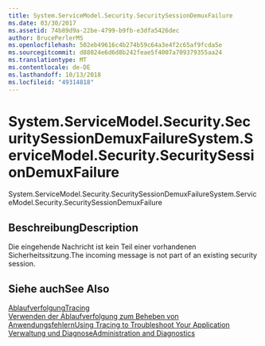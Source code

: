 ```yaml
---
title: System.ServiceModel.Security.SecuritySessionDemuxFailure
ms.date: 03/30/2017
ms.assetid: 74b89d9a-22be-4799-b9fb-e3dfa5426dec
author: BrucePerlerMS
ms.openlocfilehash: 502eb49616c4b274b59c64a3e4f2c65af9fcda5e
ms.sourcegitcommit: d88024e6d6d8b242feae5f4007a709379355aa24
ms.translationtype: MT
ms.contentlocale: de-DE
ms.lasthandoff: 10/13/2018
ms.locfileid: "49314818"
---
```

# <a name="systemservicemodelsecuritysecuritysessiondemuxfailure"></a><span data-ttu-id="8914d-102">System.ServiceModel.Security.SecuritySessionDemuxFailure</span><span class="sxs-lookup"><span data-stu-id="8914d-102">System.ServiceModel.Security.SecuritySessionDemuxFailure</span></span>
<span data-ttu-id="8914d-103">System.ServiceModel.Security.SecuritySessionDemuxFailure</span><span class="sxs-lookup"><span data-stu-id="8914d-103">System.ServiceModel.Security.SecuritySessionDemuxFailure</span></span>  
  
## <a name="description"></a><span data-ttu-id="8914d-104">Beschreibung</span><span class="sxs-lookup"><span data-stu-id="8914d-104">Description</span></span>  
 <span data-ttu-id="8914d-105">Die eingehende Nachricht ist kein Teil einer vorhandenen Sicherheitssitzung.</span><span class="sxs-lookup"><span data-stu-id="8914d-105">The incoming message is not part of an existing security session.</span></span>  
  
## <a name="see-also"></a><span data-ttu-id="8914d-106">Siehe auch</span><span class="sxs-lookup"><span data-stu-id="8914d-106">See Also</span></span>  
 [<span data-ttu-id="8914d-107">Ablaufverfolgung</span><span class="sxs-lookup"><span data-stu-id="8914d-107">Tracing</span></span>](../../../../../docs/framework/wcf/diagnostics/tracing/index.md)  
 [<span data-ttu-id="8914d-108">Verwenden der Ablaufverfolgung zum Beheben von Anwendungsfehlern</span><span class="sxs-lookup"><span data-stu-id="8914d-108">Using Tracing to Troubleshoot Your Application</span></span>](../../../../../docs/framework/wcf/diagnostics/tracing/using-tracing-to-troubleshoot-your-application.md)  
 [<span data-ttu-id="8914d-109">Verwaltung und Diagnose</span><span class="sxs-lookup"><span data-stu-id="8914d-109">Administration and Diagnostics</span></span>](../../../../../docs/framework/wcf/diagnostics/index.md)
